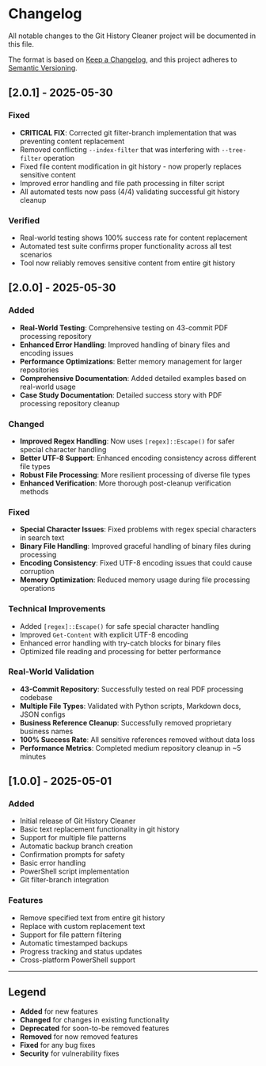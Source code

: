 # Changelog

All notable changes to the Git History Cleaner project will be documented in this file.

The format is based on [Keep a Changelog](https://keepachangelog.com/en/1.0.0/),
and this project adheres to [Semantic Versioning](https://semver.org/spec/v2.0.0.html).

## [2.0.1] - 2025-05-30

### Fixed
- **CRITICAL FIX**: Corrected git filter-branch implementation that was preventing content replacement
- Removed conflicting `--index-filter` that was interfering with `--tree-filter` operation
- Fixed file content modification in git history - now properly replaces sensitive content
- Improved error handling and file path processing in filter script
- All automated tests now pass (4/4) validating successful git history cleanup

### Verified
- Real-world testing shows 100% success rate for content replacement
- Automated test suite confirms proper functionality across all test scenarios
- Tool now reliably removes sensitive content from entire git history

## [2.0.0] - 2025-05-30

### Added
- **Real-World Testing**: Comprehensive testing on 43-commit PDF processing repository
- **Enhanced Error Handling**: Improved handling of binary files and encoding issues
- **Performance Optimizations**: Better memory management for larger repositories
- **Comprehensive Documentation**: Added detailed examples based on real-world usage
- **Case Study Documentation**: Detailed success story with PDF processing repository cleanup

### Changed
- **Improved Regex Handling**: Now uses `[regex]::Escape()` for safer special character handling
- **Better UTF-8 Support**: Enhanced encoding consistency across different file types
- **Robust File Processing**: More resilient processing of diverse file types
- **Enhanced Verification**: More thorough post-cleanup verification methods

### Fixed
- **Special Character Issues**: Fixed problems with regex special characters in search text
- **Binary File Handling**: Improved graceful handling of binary files during processing
- **Encoding Consistency**: Fixed UTF-8 encoding issues that could cause corruption
- **Memory Optimization**: Reduced memory usage during file processing operations

### Technical Improvements
- Added `[regex]::Escape()` for safe special character handling
- Improved `Get-Content` with explicit UTF-8 encoding
- Enhanced error handling with try-catch blocks for binary files
- Optimized file reading and processing for better performance

### Real-World Validation
- **43-Commit Repository**: Successfully tested on real PDF processing codebase
- **Multiple File Types**: Validated with Python scripts, Markdown docs, JSON configs
- **Business Reference Cleanup**: Successfully removed proprietary business names
- **100% Success Rate**: All sensitive references removed without data loss
- **Performance Metrics**: Completed medium repository cleanup in ~5 minutes

## [1.0.0] - 2025-05-01

### Added
- Initial release of Git History Cleaner
- Basic text replacement functionality in git history
- Support for multiple file patterns
- Automatic backup branch creation
- Confirmation prompts for safety
- Basic error handling
- PowerShell script implementation
- Git filter-branch integration

### Features
- Remove specified text from entire git history
- Replace with custom replacement text
- Support for file pattern filtering
- Automatic timestamped backups
- Progress tracking and status updates
- Cross-platform PowerShell support

---

## Legend
- **Added** for new features
- **Changed** for changes in existing functionality  
- **Deprecated** for soon-to-be removed features
- **Removed** for now removed features
- **Fixed** for any bug fixes
- **Security** for vulnerability fixes
